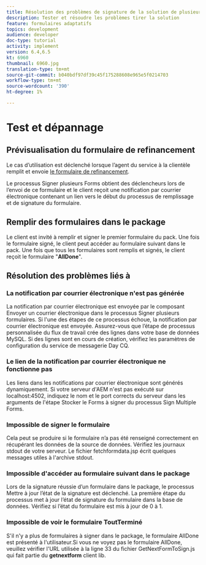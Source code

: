 ```yaml
---
title: Résolution des problèmes de signature de la solution de plusieurs Documents
description: Tester et résoudre les problèmes tirer la solution
feature: formulaires adaptatifs
topics: development
audience: developer
doc-type: tutorial
activity: implement
version: 6.4,6.5
kt: 6960
thumbnail: 6960.jpg
translation-type: tm+mt
source-git-commit: b040bdf97df39c45f175288608e965e5f0214703
workflow-type: tm+mt
source-wordcount: '390'
ht-degree: 1%

---
```



# Test et dépannage


## Prévisualisation du formulaire de refinancement

Le cas d’utilisation est déclenché lorsque l’agent du service à la clientèle remplit et envoie [le formulaire de refinancement](http://localhost:4502/content/dam/formsanddocuments/formsandsigndemo/refinanceform/jcr:content?wcmmode=disabled).

Le processus Signer plusieurs Forms obtient des déclencheurs lors de l’envoi de ce formulaire et le client reçoit une notification par courrier électronique contenant un lien vers le début du processus de remplissage et de signature du formulaire.

## Remplir des formulaires dans le package

Le client est invité à remplir et signer le premier formulaire du pack. Une fois le formulaire signé, le client peut accéder au formulaire suivant dans le pack. Une fois que tous les formulaires sont remplis et signés, le client reçoit le formulaire &quot;**AllDone**&quot;.

## Résolution des problèmes liés à

### La notification par courrier électronique n&#39;est pas générée

La notification par courrier électronique est envoyée par le composant Envoyer un courrier électronique dans le processus Signer plusieurs formulaires. Si l&#39;une des étapes de ce processus échoue, la notification par courrier électronique est envoyée. Assurez-vous que l’étape de processus personnalisée du flux de travail crée des lignes dans votre base de données MySQL. Si des lignes sont en cours de création, vérifiez les paramètres de configuration du service de messagerie Day CQ.

### Le lien de la notification par courrier électronique ne fonctionne pas

Les liens dans les notifications par courrier électronique sont générés dynamiquement. Si votre serveur d&#39;AEM n&#39;est pas exécuté sur localhost:4502, indiquez le nom et le port corrects du serveur dans les arguments de l&#39;étape Stocker le Forms à signer du processus Sign Multiple Forms.

### Impossible de signer le formulaire

Cela peut se produire si le formulaire n’a pas été renseigné correctement en récupérant les données de la source de données. Vérifiez les journaux stdout de votre serveur. Le fichier fetchformdata.jsp écrit quelques messages utiles à l&#39;archive stdout.

### Impossible d&#39;accéder au formulaire suivant dans le package

Lors de la signature réussie d’un formulaire dans le package, le processus Mettre à jour l’état de la signature est déclenché. La première étape du processus met à jour l’état de signature du formulaire dans la base de données. Vérifiez si l’état du formulaire est mis à jour de 0 à 1.

### Impossible de voir le formulaire ToutTerminé

S&#39;il n&#39;y a plus de formulaires à signer dans le package, le formulaire AllDone est présenté à l&#39;utilisateur.Si vous ne voyez pas le formulaire AllDone, veuillez vérifier l&#39;URL utilisée à la ligne 33 du fichier GetNextFormToSign.js qui fait partie du **getnextform** client lib.












